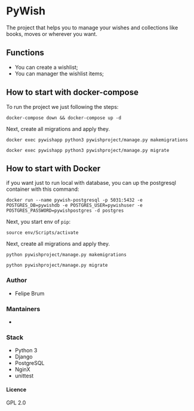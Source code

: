 
# PyWish

The project that helps you to manage your wishes and collections like books, moves or wherever you want.

## Functions

* You can create a wishlist;
* You can manager the wishlist items;

## How to start with docker-compose

To run the project we just following the steps:

```
docker-compose down && docker-compose up -d
```

Next, create all migrations and apply they.

```
docker exec pywishapp python3 pywishproject/manage.py makemigrations

docker exec pywishapp python3 pywishproject/manage.py migrate
```

## How to start with Docker

if you want just to run local with database, you can up the postgresql container with this command:

```
docker run --name pywish-postgresql -p 5031:5432 -e POSTGRES_DB=pywishdb -e POSTGRES_USER=pywishuser -e POSTGRES_PASSWORD=pywishpostgres -d postgres
```

Next, you start env of `pip`:

```
source env/Scripts/activate
```

Next, create all migrations and apply they.

```
python pywishproject/manage.py makemigrations

python pywishproject/manage.py migrate
```

### Author

* Felipe Brum

### Mantainers

* 

### Stack

* Python 3
* Django
* PostgreSQL
* NginX
* unittest

#### Licence

GPL 2.0
